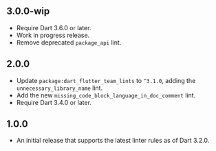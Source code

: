 ## 3.0.0-wip

- Require Dart 3.6.0 or later.
- Work in progress release.
- Remove deprecated `package_api` lint.

## 2.0.0

- Update `package:dart_flutter_team_lints` to `^3.1.0`,
  adding the `unnecessary_library_name` lint.
- Add the new `missing_code_block_language_in_doc_comment` lint.
- Require Dart 3.4.0 or later.

## 1.0.0

- An initial release that supports the
  latest linter rules as of Dart 3.2.0.
